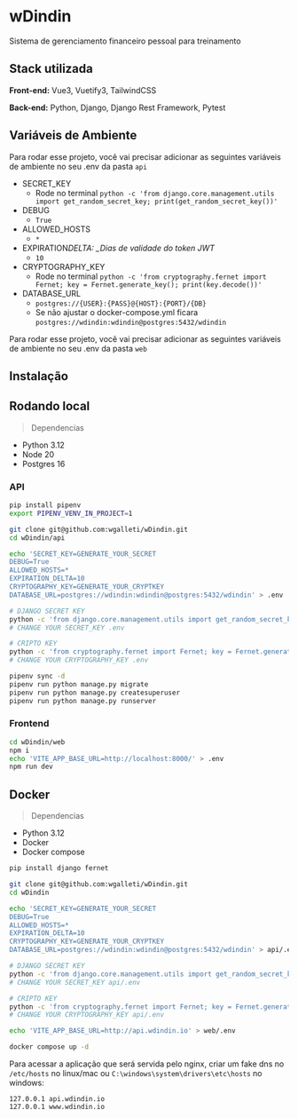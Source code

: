# wDindin

Sistema de gerenciamento financeiro pessoal para treinamento

## Stack utilizada

**Front-end:** Vue3, Vuetify3, TailwindCSS

**Back-end:** Python, Django, Django Rest Framework, Pytest

## Variáveis de Ambiente

Para rodar esse projeto, você vai precisar adicionar as seguintes variáveis de ambiente no seu .env da pasta `api`

- SECRET_KEY
  - Rode no terminal `python -c 'from django.core.management.utils import get_random_secret_key; print(get_random_secret_key())'`
- DEBUG
  - `True`
- ALLOWED_HOSTS
  - `*`
- EXPIRATION*DELTA: \_Dias de validade do token JWT*
  - `10`
- CRYPTOGRAPHY_KEY
  - Rode no terminal `python -c 'from cryptography.fernet import Fernet; key = Fernet.generate_key(); print(key.decode())'`
- DATABASE_URL
  - `postgres://{USER}:{PASS}@{HOST}:{PORT}/{DB}`
  - Se não ajustar o docker-compose.yml ficara `postgres://wdindin:wdindin@postgres:5432/wdindin`

Para rodar esse projeto, você vai precisar adicionar as seguintes variáveis de ambiente no seu .env da pasta `web`

## Instalação

## Rodando local

> Dependencias

- Python 3.12
- Node 20
- Postgres 16

### API

```bash
pip install pipenv
export PIPENV_VENV_IN_PROJECT=1

git clone git@github.com:wgalleti/wDindin.git
cd wDindin/api

echo 'SECRET_KEY=GENERATE_YOUR_SECRET
DEBUG=True
ALLOWED_HOSTS=*
EXPIRATION_DELTA=10
CRYPTOGRAPHY_KEY=GENERATE_YOUR_CRYPTKEY
DATABASE_URL=postgres://wdindin:wdindin@postgres:5432/wdindin' > .env

# DJANGO SECRET KEY
python -c 'from django.core.management.utils import get_random_secret_key; print(get_random_secret_key())'
# CHANGE YOUR SECRET_KEY .env

# CRIPTO KEY
python -c 'from cryptography.fernet import Fernet; key = Fernet.generate_key(); print(key.decode())'
# CHANGE YOUR CRYPTOGRAPHY_KEY .env

pipenv sync -d
pipenv run python manage.py migrate
pipenv run python manage.py createsuperuser
pipenv run python manage.py runserver
```

### Frontend

```bash
cd wDindin/web
npm i
echo 'VITE_APP_BASE_URL=http://localhost:8000/' > .env
npm run dev
```

## Docker

> Dependencias

- Python 3.12
- Docker
- Docker compose

```bash
pip install django fernet

git clone git@github.com:wgalleti/wDindin.git
cd wDindin

echo 'SECRET_KEY=GENERATE_YOUR_SECRET
DEBUG=True
ALLOWED_HOSTS=*
EXPIRATION_DELTA=10
CRYPTOGRAPHY_KEY=GENERATE_YOUR_CRYPTKEY
DATABASE_URL=postgres://wdindin:wdindin@postgres:5432/wdindin' > api/.env

# DJANGO SECRET KEY
python -c 'from django.core.management.utils import get_random_secret_key; print(get_random_secret_key())'
# CHANGE YOUR SECRET_KEY api/.env

# CRIPTO KEY
python -c 'from cryptography.fernet import Fernet; key = Fernet.generate_key(); print(key.decode())'
# CHANGE YOUR CRYPTOGRAPHY_KEY api/.env

echo 'VITE_APP_BASE_URL=http://api.wdindin.io' > web/.env

docker compose up -d
```

Para acessar a aplicação que será servida pelo nginx, criar um fake dns no `/etc/hosts` no linux/mac ou `C:\windows\system\drivers\etc\hosts` no windows:

```
127.0.0.1 api.wdindin.io
127.0.0.1 www.wdindin.io
```
